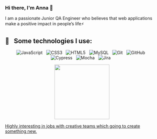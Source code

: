 ### Hi there, I'm Anna 👋

I am a passionate Junior QA Engineer who believes that web applications make a positive impact in people’s life⚡

## 🎯 &nbsp;&nbsp;Some technologies I use:

<p align="center">
<img src="https://img.shields.io/badge/javascript-%23323330.svg?style=for-the-badge&logo=javascript&logoColor=%23F7DF1E" alt="JavaScript" />&nbsp;&nbsp;
<img src="https://img.shields.io/badge/css3-%231572B6.svg?style=for-the-badge&logo=css3&logoColor=white" alt="CSS3" />&nbsp;&nbsp;
<img src="https://img.shields.io/badge/html5-%23E34F26.svg?style=for-the-badge&logo=html5&logoColor=white" alt="HTML5" />&nbsp;&nbsp;
<img src="https://img.shields.io/badge/mysql-%2300f.svg?style=for-the-badge&logo=mysql&logoColor=white" alt="MySQL" />&nbsp;&nbsp;
<img src="https://img.shields.io/badge/git-%23F05033.svg?style=for-the-badge&logo=git&logoColor=white" alt="Git" />&nbsp;&nbsp;
<img src="https://img.shields.io/badge/github-%23121011.svg?style=for-the-badge&logo=github&logoColor=white" alt="GitHub" />&nbsp;&nbsp;
<img src="https://img.shields.io/badge/-cypress-%23E5E5E5?style=for-the-badge&logo=cypress&logoColor=058a5e" alt="Cypress" />&nbsp;&nbsp;
<img src="https://img.shields.io/badge/-mocha-%238D6748?style=for-the-badge&logo=mocha&logoColor=white" alt="Mocha" />&nbsp;&nbsp;
<img src="https://img.shields.io/badge/jira-%230A0FFF.svg?style=for-the-badge&logo=jira&logoColor=white" alt="Jira" />&nbsp;&nbsp;
</p>


<div align="center">
  <a href="https://github.com/supremexkid">
  <img height="180em" src="https://github-readme-stats.vercel.app/api?username=supremexkid&show_icons=true&theme=shades-of-purple&include_all_commits=true&count_private=true"/>
</div>

<!--
**supremexkid/supremexkid** is a ✨ _special_ ✨ repository because its `README.md` (this file) appears on your GitHub profile.

Here are some ideas to get you started:

- 🔭 I’m currently working on ...
- 🌱 I’m currently learning TypeScript - Gherkin - Cucumber - Playwright
- 👯 I’m looking to collaborate on ...
- 🤔 I’m looking for help with ...
- 💬 Ask me about ...
- 📫 How to reach me: ...
- 😄 Pronouns: ...
- ⚡ Fun fact: ...
-->
Highly interesting in jobs with creative teams which going to create something new.
